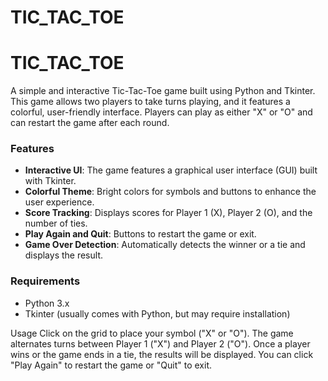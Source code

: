 # TIC_TAC_TOE

# TIC_TAC_TOE

A simple and interactive Tic-Tac-Toe game built using Python and Tkinter. This game allows two players to take turns playing, and it features a colorful, user-friendly interface. Players can play as either "X" or "O" and can restart the game after each round.

### Features
- **Interactive UI**: The game features a graphical user interface (GUI) built with Tkinter.
- **Colorful Theme**: Bright colors for symbols and buttons to enhance the user experience.
- **Score Tracking**: Displays scores for Player 1 (X), Player 2 (O), and the number of ties.
- **Play Again and Quit**: Buttons to restart the game or exit.
- **Game Over Detection**: Automatically detects the winner or a tie and displays the result.

### Requirements
- Python 3.x
- Tkinter (usually comes with Python, but may require installation)

Usage
Click on the grid to place your symbol ("X" or "O").
The game alternates turns between Player 1 ("X") and Player 2 ("O").
Once a player wins or the game ends in a tie, the results will be displayed.
You can click "Play Again" to restart the game or "Quit" to exit.
